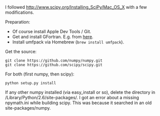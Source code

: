 I followed <http://www.scipy.org/Installing_SciPy/Mac_OS_X> with a few modifications.

Preparation:

 * Of course install Apple Dev Tools / Git.
 * Get and install GFortran. E.g. from [here](http://r.research.att.com/gfortran-4.2.3.dmg).
 * Install umfpack via Homebrew (`brew install umfpack`).

Get the source:

    git clone https://github.com/numpy/numpy.git
    git clone https://github.com/scipy/scipy.git

For both (first numpy, then scipy):

    python setup.py install

If any other numpy installed (via easy_install or so), delete the directory in /Library/Python/2.6/site-packages/.
I got an error about a missing npymath.ini while building scipy. This was because it searched in an old site-packages/numpy.
